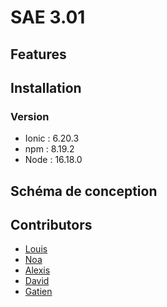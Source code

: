 # SAE 3.01


## Features

## Installation

### Version
- Ionic : 6.20.3
- npm : 8.19.2
- Node : 16.18.0

## Schéma de conception

## Contributors
* [Louis](https://github.com/Louwar)
* [Noa](https://github.com/NoaSlld)
* [Alexis](https://github.com/AlexisFeron)
* [David](https://github.com/TheD57)
* [Gatien](https://github.com/banane1299)
